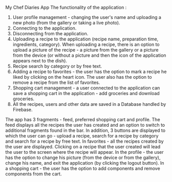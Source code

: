 My Chef Diaries App
The functionality of the application :
1.	User profile management - changing the user's name and uploading a new photo (from the gallery or taking a live photo).
2.	Connecting to the application.
3.	Disconnecting from the application.
4.	Uploading a recipe to the application (recipe name, preparation time, ingredients, category). When uploading a recipe, there is an option to upload a picture of the recipe - a picture from the gallery or a picture from the device (or without a picture and then the icon of the application appears next to the dish).
5.	Recipe search by category or by free text.
6.	Adding a recipe to favorites - the user has the option to mark a recipe he liked by clicking on the heart icon. The user also has the option to remove a recipe from the list of favorites.
7.	Shopping cart management - a user connected to the application can save a shopping cart in the application - add groceries and download groceries.
8.	All the recipes, users and other data are saved in a Database handled by Firebase.

The app has 3 fragments - feed, preferred shopping cart and profile.
The feed displays all the recipes the user has created and an option to switch to additional fragments found in the bar. In addition, 3 buttons are displayed to which the user can go - upload a recipe, search for a recipe by category and search for a recipe by free text.
In favorites - all the recipes created by the user are displayed. Clicking on a recipe that the user created will lead the user to the screen where the recipe will appear.
In the profile - the user has the option to change his picture (from the device or from the gallery), change his name, and exit the application (by clicking the logout button).
In a shopping cart - the user has the option to add components and remove components from the cart.
